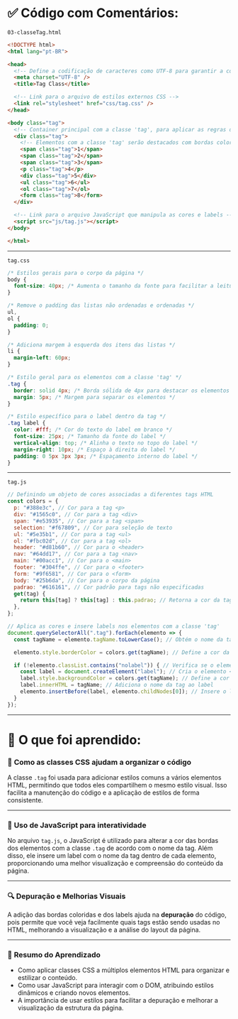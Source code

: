 # ✅ Código com Comentários:

`03-classeTag.html`

```html
<!DOCTYPE html>
<html lang="pt-BR">

<head>
  <!-- Define a codificação de caracteres como UTF-8 para garantir a correta exibição de caracteres especiais -->
  <meta charset="UTF-8" />
  <title>Tag Class</title>

  <!-- Link para o arquivo de estilos externos CSS -->
  <link rel="stylesheet" href="css/tag.css" />
</head>

<body class="tag">
  <!-- Container principal com a classe 'tag', para aplicar as regras de estilo -->
  <div class="tag">
    <!-- Elementos com a classe 'tag' serão destacados com bordas coloridas e labels -->
    <span class="tag">1</span>
    <span class="tag">2</span>
    <span class="tag">3</span>
    <p class="tag">4</p>
    <div class="tag">5</div>
    <ul class="tag">6</ul>
    <ol class="tag">7</ol>
    <form class="tag">8</form>
  </div>

  <!-- Link para o arquivo JavaScript que manipula as cores e labels -->
  <script src="js/tag.js"></script>
</body>

</html>
```

---

`tag.css`

```css
/* Estilos gerais para o corpo da página */
body {
  font-size: 40px; /* Aumenta o tamanho da fonte para facilitar a leitura */
}

/* Remove o padding das listas não ordenadas e ordenadas */
ul,
ol {
  padding: 0;
}

/* Adiciona margem à esquerda dos itens das listas */
li {
  margin-left: 60px;
}

/* Estilo geral para os elementos com a classe 'tag' */
.tag {
  border: solid 4px; /* Borda sólida de 4px para destacar os elementos */
  margin: 5px; /* Margem para separar os elementos */
}

/* Estilo específico para o label dentro da tag */
.tag label {
  color: #fff; /* Cor do texto do label em branco */
  font-size: 25px; /* Tamanho da fonte do label */
  vertical-align: top; /* Alinha o texto no topo do label */
  margin-right: 10px; /* Espaço à direita do label */
  padding: 0 5px 3px 3px; /* Espaçamento interno do label */
}
```

---

`tag.js`

```javascript
// Definindo um objeto de cores associadas a diferentes tags HTML
const colors = {
  p: "#388e3c", // Cor para a tag <p>
  div: "#1565c0", // Cor para a tag <div>
  span: "#e53935", // Cor para a tag <span>
  selection: "#f67809", // Cor para seleção de texto
  ul: "#5e35b1", // Cor para a tag <ul>
  ol: "#fbc02d", // Cor para a tag <ol>
  header: "#d81b60", // Cor para o <header>
  nav: "#64dd17", // Cor para a tag <nav>
  main: "#00acc1", // Cor para o <main>
  footer: "#304ffe", // Cor para o <footer>
  form: "#9f6581", // Cor para o <form>
  body: "#25b6da", // Cor para o corpo da página
  padrao: "#616161", // Cor padrão para tags não especificadas
  get(tag) {
    return this[tag] ? this[tag] : this.padrao; // Retorna a cor da tag ou a cor padrão
  },
};

// Aplica as cores e insere labels nos elementos com a classe 'tag'
document.querySelectorAll(".tag").forEach(elemento => {
  const tagName = elemento.tagName.toLowerCase(); // Obtém o nome da tag em minúsculas

  elemento.style.borderColor = colors.get(tagName); // Define a cor da borda de acordo com a tag

  if (!elemento.classList.contains("nolabel")) { // Verifica se o elemento não possui a classe 'nolabel'
    const label = document.createElement("label"); // Cria o elemento <label>
    label.style.backgroundColor = colors.get(tagName); // Define a cor de fundo do label
    label.innerHTML = tagName; // Adiciona o nome da tag ao label
    elemento.insertBefore(label, elemento.childNodes[0]); // Insere o label antes do conteúdo do elemento
  }
});
```

---

# 📘 O que foi aprendido:

### 🧩 **Como as classes CSS ajudam a organizar o código**

A classe `.tag` foi usada para adicionar estilos comuns a vários elementos HTML, permitindo que todos eles compartilhem o mesmo estilo visual. Isso facilita a manutenção do código e a aplicação de estilos de forma consistente.

---

### 🎨 **Uso de JavaScript para interatividade**

No arquivo `tag.js`, o JavaScript é utilizado para alterar a cor das bordas dos elementos com a classe `.tag` de acordo com o nome da tag. Além disso, ele insere um label com o nome da tag dentro de cada elemento, proporcionando uma melhor visualização e compreensão do conteúdo da página.

---

### 🔍 **Depuração e Melhorias Visuais**

A adição das bordas coloridas e dos labels ajuda na **depuração** do código, pois permite que você veja facilmente quais tags estão sendo usadas no HTML, melhorando a visualização e a análise do layout da página.

---

### 🧠 **Resumo do Aprendizado**

* Como aplicar classes CSS a múltiplos elementos HTML para organizar e estilizar o conteúdo.
* Como usar JavaScript para interagir com o DOM, atribuindo estilos dinâmicos e criando novos elementos.
* A importância de usar estilos para facilitar a depuração e melhorar a visualização da estrutura da página.